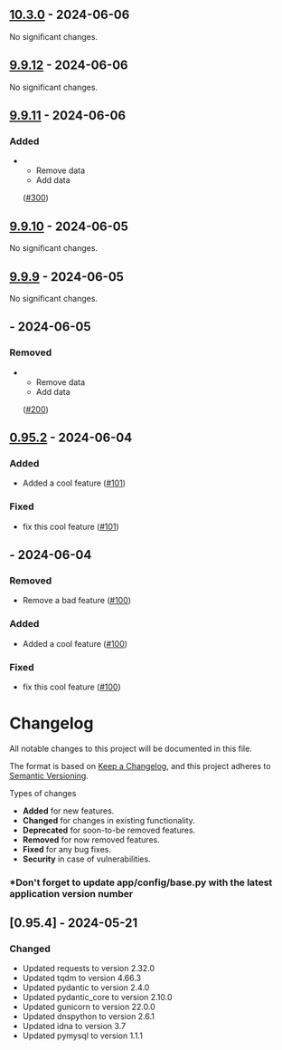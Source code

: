 ## [10.3.0](https://github.com:amirraouf/gh-workflow-changelog-merge/tree/10.3.0) - 2024-06-06


No significant changes.


## [9.9.12](https://github.com:amirraouf/gh-workflow-changelog-merge/tree/9.9.12) - 2024-06-06


No significant changes.


## [9.9.11](https://github.com:amirraouf/gh-workflow-changelog-merge/tree/9.9.11) - 2024-06-06


### Added

- - Remove data
  - Add data

  ([#300](https://angeiongroup.atlassian.net/browse/SOPS-300))


## [9.9.10](https://github.com:amirraouf/gh-workflow-changelog-merge/tree/9.9.10) - 2024-06-05


No significant changes.


## [9.9.9](https://github.com:amirraouf/gh-workflow-changelog-merge/tree/9.9.9) - 2024-06-05


No significant changes.


## [](https://github.com:amirraouf/gh-workflow-changelog-merge/tree/) - 2024-06-05


### Removed

- - Remove data
  - Add data

  ([#200](https://angeiongroup.atlassian.net/browse/SOPS-200))


## [0.95.2](https://github.com:amirraouf/gh-workflow-changelog-merge/tree/0.95.2) - 2024-06-04


### Added

- Added a cool feature ([#101](https://angeiongroup.atlassian.net/browse/SOPS-101))

### Fixed

- fix this cool feature ([#101](https://angeiongroup.atlassian.net/browse/SOPS-101))


## [](https://github.com:amirraouf/gh-workflow-changelog-merge/tree/) - 2024-06-04


### Removed

- Remove a bad feature ([#100](https://angeiongroup.atlassian.net/browse/SOPS-100))

### Added

- Added a cool feature ([#100](https://angeiongroup.atlassian.net/browse/SOPS-100))

### Fixed

- fix this cool feature ([#100](https://angeiongroup.atlassian.net/browse/SOPS-100))


# Changelog

All notable changes to this project will be documented in this file.

The format is based on [Keep a Changelog](https://keepachangelog.com/en/1.0.0/),
and this project adheres to [Semantic Versioning](https://semver.org/spec/v2.0.0.html).

Types of changes
* **Added** for new features.
* **Changed** for changes in existing functionality.
* **Deprecated** for soon-to-be removed features.
* **Removed** for now removed features.
* **Fixed** for any bug fixes.
* **Security** in case of vulnerabilities.

### *Don't forget to update app/config/base.py with the latest application version number


## [0.95.4] - 2024-05-21
### Changed
- Updated requests to version 2.32.0
- Updated tqdm to version 4.66.3
- Updated pydantic to version 2.4.0
- Updated pydantic_core to version 2.10.0
- Updated gunicorn to version 22.0.0
- Updated dnspython to version 2.6.1
- Updated idna to version 3.7
- Updated pymysql to version 1.1.1

